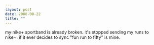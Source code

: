 ```yaml
---
layout: post
date: 2008-08-22
title: ""
---
```

my nike+ sportband is already broken. it's stopped sending my runs to nike+. if it ever decides to sync "fun run to fifty" is mine.